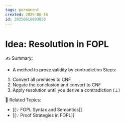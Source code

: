 ```yaml
---
tags: permanent
created: 2025-06-16
id: 20250616093850
---
```


# Idea: Resolution in FOPL

✍ Summary:
- A method to prove validity by contradiction
Steps:
1. Convert all premises to CNF
2. Negate the conclusion and convert to CNF
3. Apply resolution until you derive a contradiction (⊥)

👀 Related Topics:
- [[💡 FOPL Syntax and Semantics]]
- [[💡 Proof Strategies in FOPL]]
